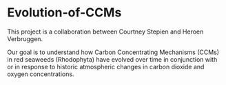 # Evolution-of-CCMs

This project is a collaboration between Courtney Stepien and Heroen Verbruggen.

Our goal is to understand how Carbon Concentrating Mechanisms (CCMs) in red seaweeds (Rhodophyta) have evolved over time in conjunction with or in response to historic atmospheric changes in carbon dioxide and oxygen concentrations. 
